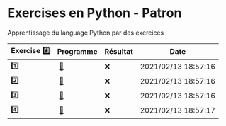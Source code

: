 # Exercises en Python - Patron

Apprentissage du language Python par des exercices

|  Exercise :hash:  |  Programme | Résultat | Date |
|-------------------|------------|----------|------|
| :one: | [:bookmark:](01/programme.py) | :x: | 2021/02/13 18:57:16 |
| :two: | [:bookmark:](02/programme.py) | :x: | 2021/02/13 18:57:16 |
| :three: | [:bookmark:](03/programme.py) | :x: | 2021/02/13 18:57:16 |
| :four: | [:bookmark:](04/programme.py) | :x: | 2021/02/13 18:57:17 |

